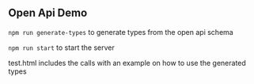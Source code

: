## Open Api Demo

`npm run generate-types` to generate types from the open api schema

`npm run start` to start the server

 test.html includes the calls with an example on how to use the generated types